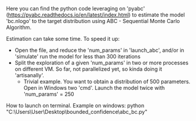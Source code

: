 Here you can find the python code leveraging on 'pyabc' (https://pyabc.readthedocs.io/en/latest/index.html) to estimate the model 'bc.nlogo' to the target distribution using ABC - Sequential Monte Carlo Algorithm. 

Estimation can take some time. To speed it up:
+ Open the file, and reduce the 'num_params' in 'launch_abc', and/or in 'simulate' run the model for less than 300 iterations
+ Split the exploration of a given 'num_params' in two or more processes on different VM. So far, not parallelized yet, so kinda doing it 'artisanally'.
  + Trivial example. You want to obtain a distribution of 500 parameters. Open in Windows two 'cmd'. Launch the model twice with 'num_params' = 250

How to launch on terminal. Example on windows: python "C:\\Users\\User\\Desktop\\bounded_confidence\\abc_bc.py" 
